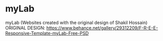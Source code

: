 # myLab
myLab (Websites created with the original design of Shakil Hossain)
ORIGINAL DESIGN: https://www.behance.net/gallery/29312209/F-R-E-E-Responsive-Template-myLab-Free-PSD
